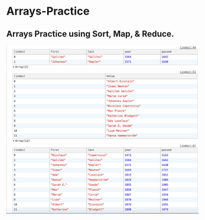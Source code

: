 # Arrays-Practice

## Arrays Practice using Sort, Map, & Reduce.

![App Function](https://github.com/znylen88/Arrays-Practice/blob/main/Console.png)
